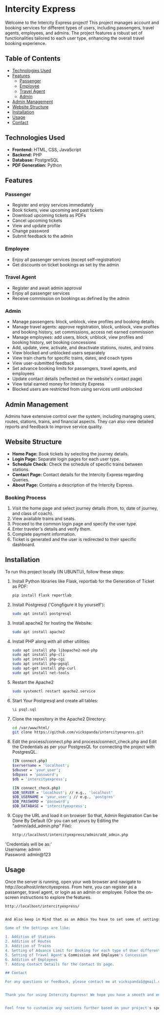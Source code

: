 # Intercity Express

Welcome to the Intercity Express project! This project manages account and booking services for different types of users, including passengers, travel agents, employees, and admins. The project features a robust set of functionalities tailored to each user type, enhancing the overall travel booking experience.

## Table of Contents

- [Technologies Used](#technologies-used)
- [Features](#features)
  - [Passenger](#passenger)
  - [Employee](#employee)
  - [Travel Agent](#travel-agent)
  - [Admin](#admin)
- [Admin Management](#admin-management)
- [Website Structure](#website-structure)
- [Installation](#installation)
- [Usage](#usage)
- [Contact](#contact)

## Technologies Used

- **Frontend:** HTML, CSS, JavaScript
- **Backend:** PHP
- **Database:** PostgreSQL
- **PDF Generation:** Python

## Features

### Passenger

- Register and enjoy services immediately
- Book tickets, view upcoming and past tickets
- Download upcoming tickets as PDFs
- Cancel upcoming tickets
- View and update profile
- Change password
- Submit feedback to the admin

### Employee

- Enjoy all passenger services (except self-registration)
- Get discounts on ticket bookings as set by the admin

### Travel Agent

- Register and await admin approval
- Enjoy all passenger services
- Receive commission on bookings as defined by the admin

### Admin

- Manage passengers: block, unblock, view profiles and booking details
- Manage travel agents: approve registration, block, unblock, view profiles and booking history, set commissions, access net earned commission
- Manage employees: add users, block, unblock, view profiles and booking history, set booking concessions
- Add, update, view, activate, and deactivate stations, routes, and trains
- View blocked and unblocked users separately
- View train charts for specific trains, dates, and coach types
- View user-submitted feedback
- Set advance booking limits for passengers, travel agents, and employees
- Update contact details (reflected on the website's contact page)
- View total earned money for Intercity Express
- Blocked users are restricted from using services until unblocked

## Admin Management

Admins have extensive control over the system, including managing users, routes, stations, trains, and financial aspects. They can also view detailed reports and feedback to improve service quality.

## Website Structure

- **Home Page:** Book tickets by selecting the journey details.
- **Login Page:** Separate login pages for each user type.
- **Schedule Check:** Check the schedule of specific trains between stations.
- **Contact Page:** Contact details for the Intercity Express regarding Queries.
- **About Page:** Contains a description of the Intercity Express.

### Booking Process

1. Visit the home page and select journey details (from, to, date of journey, and class of coach).
2. View available trains and seats.
3. Proceed to the common login page and specify the user type.
4. Enter traveler's details and verify them.
5. Complete payment information.
6. Ticket is generated and the user is redirected to their specific dashboard.

## Installation

To run this project locally (IN UBUNTU), follow these steps:

1. Install Python libraries like Flask, reportlab for the Generation of Ticket as PDF:
   ```bash
   pip install Flask reportlab

2. Install Postgresql ('Congfigure it by yourself'):
   ```bash
   sudo apt install postgresql

3. Install apache2 for hosting the Website:
   ```bash
   sudo apt install apache2

4. Install PHP along with all other utilities:
   ```bash
   sudo apt install php libapache2-mod-php
   sudo apt install php-cli
   sudo apt install php-cgi
   sudo apt install php-pgsql
   sudo apt-get install php-curl
   sudo apt install net-tools

5. Restart the Apache2
   ```bash
   sudo systemctl restart apache2.service 

6. Start Your Postgresql and create all tables:
   ```bash
   \i psql.sql

7. Clone the repository in the Apache2 Directory:
   ```bash
   cd /var/www/html/
   git clone https://github.com/vickspanda/intercityexpress.git

8. Edit the process/connect.php and process/connect_check.php and Edit the Credentials as per your PostgresQL for connecting the project with PostgresQL.
   ```bash
   (IN connect.php)
   $servername = 'localhost';
   $dbuser = 'your_user';
   $dbpass = 'password';
   $db = 'intercityexpress';

   (IN connect_check.php)
   $DB_SERVER = 'localhost'; // e.g., 'localhost'
   $DB_USERNAME = 'your_user'; // e.g., 'postgres'
   $DB_PASSWORD = 'password';
   $DB_DATABASE = 'intercityexpress';

9. Copy the URL and load it on browser So that, Admin Registration Can be Done By Default (Or you can set yours by Editing the "admin/add_admin.php" File):
   ```bash
   http://localhost/intercityexpress/admin/add_admin.php

'Credentials will be as:'  
Username: admin  
Password: admin@123

## Usage

Once the server is running, open your web browser and navigate to http://localhost/intercityexpress. From here, you can register as a passenger, travel agent, or login as an admin or employee. Follow the on-screen instructions to explore the features.
   ```bash
   http://localhost/intercityexpress/


And Also keep in Mind that as an Admin You have to set some of settings from the Admin's Account as initially Some of the things are not defined.

Some of the Settings are like:

1. Addition of Stations
2. Addition of Routes
3. Addition of Trains
4. Setting of Advance Limit for Booking for each type of User differently
5. Setting of Travel Agent's Commission and Employee's Concession
6. Addition of Employees
7. Adding Contact Details for the Contact Us page.

## Contact

For any questions or feedback, please contact me at vickspanda1@gmail.com.


Thank you for using Intercity Express! We hope you have a smooth and enjoyable travel booking experience.


Feel free to customize any sections further based on your project's specific details and requirements. This README.md should provide a comprehensive overview of your project, making it easier for users and contributors to understand and use.
